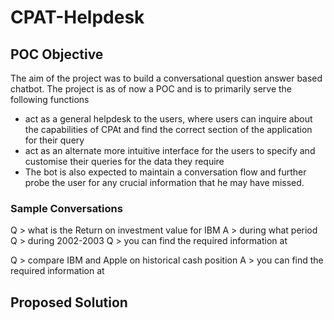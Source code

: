 # CPAT-Helpdesk

## POC Objective 

The aim of the project was to build a conversational question answer based chatbot. The project is as of now a POC and is to primarily serve the following functions
* act as a general helpdesk to the users, where users can inquire about the capabilities of CPAt and find the correct section of the application for their query       
* act as an alternate more intuitive interface for the users to specify and customise their queries for the data they require
* The bot is also expected to maintain a conversation flow and further probe the user for any crucial information that he may have missed.

### Sample Conversations 
Q > what is the Return on investment value for IBM 
A > during what period
Q > during 2002-2003
Q > you can find the required information at <LINK>

Q > compare IBM and Apple on historical cash position
A > you can find the required information at <LINK>


## Proposed Solution 
 
